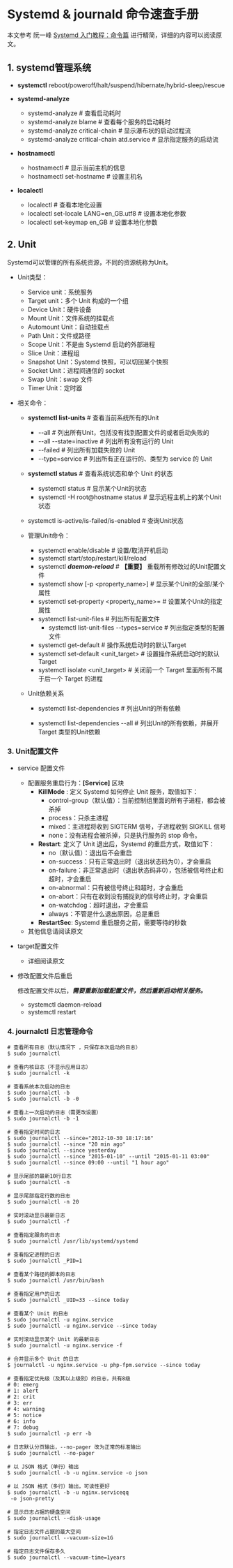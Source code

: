 # Systemd & journald 命令速查手册

本文参考 阮一峰 [Systemd 入门教程：命令篇](http://www.ruanyifeng.com/blog/2016/03/systemd-tutorial-commands.html) 进行精简，详细的内容可以阅读原文。

## 1. systemd管理系统

- **systemctl** reboot/poweroff/halt/suspend/hibernate/hybrid-sleep/rescue
- **systemd-analyze**
  - systemd-analyze                                                   # 查看启动耗时
  - systemd-analyze blame                                       # 查看每个服务的启动耗时
  - systemd-analyze critical-chain                            # 显示瀑布状的启动过程流
  - systemd-analyze critical-chain atd.service        # 显示指定服务的启动流


- **hostnamectl**
  - hostnamectl                                                            # 显示当前主机的信息
  - hostnamectl set-hostname <name>                   # 设置主机名


- **localectl**
  - localectl                                                                    # 查看本地化设置
  - localectl set-locale LANG=en_GB.utf8                 # 设置本地化参数
  - localectl set-keymap en_GB                                  # 设置本地化参数

## 2. Unit
Systemd可以管理的所有系统资源，不同的资源统称为Unit。

- Unit类型：
  - Service unit：系统服务
  - Target unit：多个 Unit 构成的一个组
  - Device Unit：硬件设备
  - Mount Unit：文件系统的挂载点
  - Automount Unit：自动挂载点
  - Path Unit：文件或路径
  - Scope Unit：不是由 Systemd 启动的外部进程
  - Slice Unit：进程组
  - Snapshot Unit：Systemd 快照，可以切回某个快照
  - Socket Unit：进程间通信的 socket
  - Swap Unit：swap 文件
  - Timer Unit：定时器

- 相关命令：
  - **systemctl list-units**                                  # 查看当前系统所有的Unit
    - --all                                   # 列出所有Unit，包括没有找到配置文件的或者启动失败的
    - --all  --state=inactive      # 列出所有没有运行的 Unit
    - --failed                             # 列出所有加载失败的 Unit
    - --type=service                 # 列出所有正在运行的、类型为 service 的 Unit

  - **systemctl status**                                                            # 查看系统状态和单个 Unit 的状态

    - systemctl status <unit>                                        # 显示某个Unit的状态
    - systemctl -H root@hostname status <unit>     # 显示远程主机上的某个Unit状态

  - systemctl is-active/is-failed/is-enabled <unit>        # 查询Unit状态

  - 管理Unit命令：

    - systemctl enable/disable <unit>                        # 设置/取消开机启动
    - systemctl start/stop/restart/kill/reload <unit> 
    - systemctl ***daemon-reload***                                   #  **【重要】** 重载所有修改过的Unit配置文件
    - systemctl show <unit>   [-p <property_name>]     # 显示某个Unit的全部/某个属性
    - systemctl set-property <unit> <property_name>=<value>  # 设置某个Unit的指定属性
    - systemctl list-unit-files                                            # 列出所有配置文件
      - systemctl list-unit-files --types=service         # 列出指定类型的配置文件
    - systemctl get-default                                               # 操作系统启动时的默认Target
    - systemctl set-default <unit_target>                      # 设置操作系统启动时的默认Target
    - systemctl isolate <unit_target>                             #  关闭前一个 Target 里面所有不属于后一个 Target 的进程

  - Unit依赖关系

    - systemctl list-dependencies <unit>                    # 列出Unit的所有依赖

    - systemctl list-dependencies --all <unit>             # 列出Unit的所有依赖，并展开Target 类型的Unit依赖

### 3. Unit配置文件

- service 配置文件 

  - 配置服务重启行为：**[Service]** 区块
    - **KillMode** : 定义 Systemd 如何停止 Unit 服务，取值如下：
      - control-group（默认值）：当前控制组里面的所有子进程，都会被杀掉
      - process：只杀主进程
      - mixed：主进程将收到 SIGTERM 信号，子进程收到 SIGKILL 信号
      - none：没有进程会被杀掉，只是执行服务的 stop 命令。
    - **Restart**: 定义了 Unit 退出后，Systemd 的重启方式，取值如下：
      - no（默认值）：退出后不会重启
      - on-success：只有正常退出时（退出状态码为0），才会重启
      - on-failure：非正常退出时（退出状态码非0），包括被信号终止和超时，才会重启
      - on-abnormal：只有被信号终止和超时，才会重启
      - on-abort：只有在收到没有捕捉到的信号终止时，才会重启
      - on-watchdog：超时退出，才会重启
      - always：不管是什么退出原因，总是重启
    - **RestartSec**: Systemd 重启服务之前，需要等待的秒数
  - 其他信息请阅读原文

- target配置文件

  - 详细阅读原文

- 修改配置文件后重启

  修改配置文件以后，***需要重新加载配置文件，然后重新启动相关服务。***

  - systemctl daemon-reload
  - systemctl restart <unit>

### 4. journalctl 日志管理命令

```
# 查看所有日志（默认情况下 ，只保存本次启动的日志）
$ sudo journalctl

# 查看内核日志（不显示应用日志）
$ sudo journalctl -k

# 查看系统本次启动的日志
$ sudo journalctl -b
$ sudo journalctl -b -0

# 查看上一次启动的日志（需更改设置）
$ sudo journalctl -b -1

# 查看指定时间的日志
$ sudo journalctl --since="2012-10-30 18:17:16"
$ sudo journalctl --since "20 min ago"
$ sudo journalctl --since yesterday
$ sudo journalctl --since "2015-01-10" --until "2015-01-11 03:00"
$ sudo journalctl --since 09:00 --until "1 hour ago"

# 显示尾部的最新10行日志
$ sudo journalctl -n

# 显示尾部指定行数的日志
$ sudo journalctl -n 20

# 实时滚动显示最新日志
$ sudo journalctl -f

# 查看指定服务的日志
$ sudo journalctl /usr/lib/systemd/systemd

# 查看指定进程的日志
$ sudo journalctl _PID=1

# 查看某个路径的脚本的日志
$ sudo journalctl /usr/bin/bash

# 查看指定用户的日志
$ sudo journalctl _UID=33 --since today

# 查看某个 Unit 的日志
$ sudo journalctl -u nginx.service
$ sudo journalctl -u nginx.service --since today

# 实时滚动显示某个 Unit 的最新日志
$ sudo journalctl -u nginx.service -f

# 合并显示多个 Unit 的日志
$ journalctl -u nginx.service -u php-fpm.service --since today

# 查看指定优先级（及其以上级别）的日志，共有8级
# 0: emerg
# 1: alert
# 2: crit
# 3: err
# 4: warning
# 5: notice
# 6: info
# 7: debug
$ sudo journalctl -p err -b

# 日志默认分页输出，--no-pager 改为正常的标准输出
$ sudo journalctl --no-pager

# 以 JSON 格式（单行）输出
$ sudo journalctl -b -u nginx.service -o json

# 以 JSON 格式（多行）输出，可读性更好
$ sudo journalctl -b -u nginx.serviceqq
 -o json-pretty

# 显示日志占据的硬盘空间
$ sudo journalctl --disk-usage

# 指定日志文件占据的最大空间
$ sudo journalctl --vacuum-size=1G

# 指定日志文件保存多久
$ sudo journalctl --vacuum-time=1years
```

